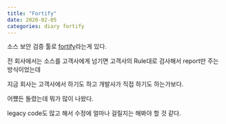 ```yaml
---
title: "Fortify"
date: 2020-02-05
categories: diary fortify
---
```

소스 보안 검증 툴로 [fortify]라는게 있다.

전 회사에서는 소스를 고객사에게 넘기면 고객사의 Rule대로 검사해서 report만 주는 방식이었는데

지금 회사는 고객사에서 하기도 하고 개발사가 직접 하기도 하는가보다.

어쩄든 돌렸는데 뭐가 많이 나왔다.

legacy code도 많고 해서 수정에 얼마나 걸릴지는 해봐야 할 것 같다.

[fortify]: https://www.microfocus.com/ko-kr/home
